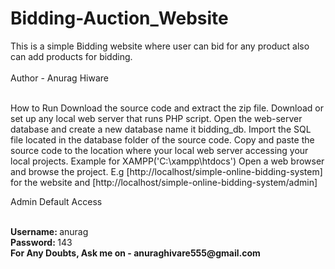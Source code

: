 # Bidding-Auction_Website
This is a simple Bidding website where user can bid for any product also can add products for bidding.  
<br>
Author - Anurag Hiware

<br>
How to Run
Download the source code and extract the zip file.
Download or set up any local web server that runs PHP script.
Open the web-server database and create a new database name it bidding_db.
Import the SQL file located in the database folder of the source code.
Copy and paste the source code to the location where your local web server accessing your local projects. Example for XAMPP('C:\xampp\htdocs')
Open a web browser and browse the project. E.g [http://localhost/simple-online-bidding-system] for the website and  [http://localhost/simple-online-bidding-system/admin]


<br>

Admin Default Access

<br>
<b> Username: </b> anurag

<br>
<b> Password: </b> 143

<br>
<b>
For Any Doubts, Ask me on - anuraghivare555@gmail.com 
</b>
